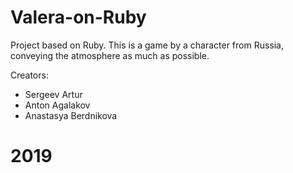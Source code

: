 # Valera-on-Ruby
Project based on Ruby. This is a game by a character from Russia, conveying the atmosphere as much as possible.

Creators:
- Sergeev Artur
- Anton Agalakov
- Anastasya Berdnikova

# 2019

